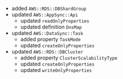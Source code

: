 - added `AWS::RDS::DBShardGroup`
- updated `AWS::AppSync::Api`
  - updated `readOnlyProperties`
  - updated definition `DnsMap`
- updated `AWS::DataSync::Task`
  - added property `TaskMode`
  - updated `createOnlyProperties`
- updated `AWS::RDS::DBCluster`
  - added property `ClusterScalabilityType`
  - updated `createOnlyProperties`
  - updated `writeOnlyProperties`
